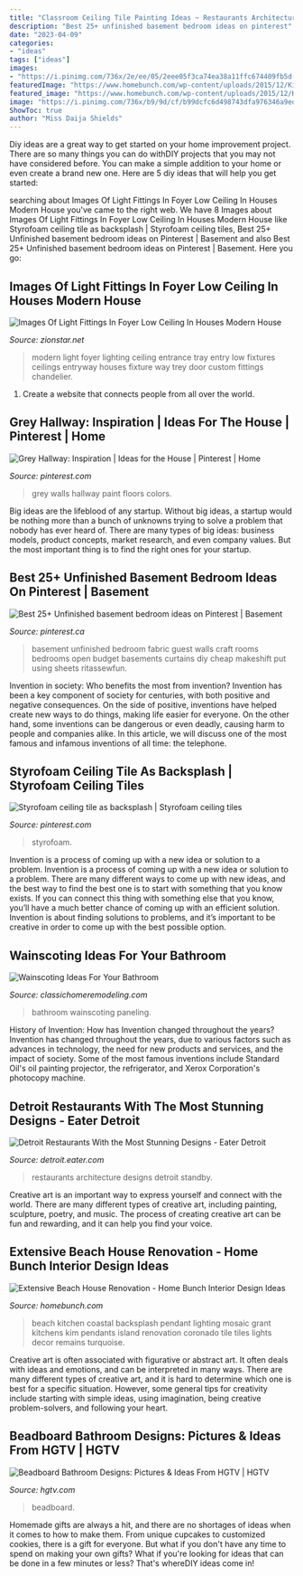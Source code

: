 ```yaml
---
title: "Classroom Ceiling Tile Painting Ideas ~ Restaurants Architecture Designs Detroit Standby"
description: "Best 25+ unfinished basement bedroom ideas on pinterest"
date: "2023-04-09"
categories:
- "ideas"
tags: ["ideas"]
images:
- "https://i.pinimg.com/736x/2e/ee/05/2eee05f3ca74ea38a11ffc674409fb5d--white-walls-grey-floors-paint-colors-with-grey-floors.jpg?b=t"
featuredImage: "https://www.homebunch.com/wp-content/uploads/2015/12/Kitchen-Island-with-Three-Pendants.-Kitchen-Pendants-are-by-Remains-Sorenson-Pendant.-KitchenPendants-Remains-SorensonPendant-Lighting-Kim-Grant-Design-Inc..jpg"
featured_image: "https://www.homebunch.com/wp-content/uploads/2015/12/Kitchen-Island-with-Three-Pendants.-Kitchen-Pendants-are-by-Remains-Sorenson-Pendant.-KitchenPendants-Remains-SorensonPendant-Lighting-Kim-Grant-Design-Inc..jpg"
image: "https://i.pinimg.com/736x/b9/9d/cf/b99dcfc6d498743dfa976346a9ed0408.jpg"
ShowToc: true
author: "Miss Daija Shields"
---
```



Diy ideas are a great way to get started on your home improvement project. There are so many things you can do withDIY projects that you may not have considered before. You can make a simple addition to your home or even create a brand new one. Here are 5 diy ideas that will help you get started:

	

		
searching about Images Of Light Fittings In Foyer Low Ceiling In Houses Modern House you've came to the right web. We have 8 Images about Images Of Light Fittings In Foyer Low Ceiling In Houses Modern House like Styrofoam ceiling tile as backsplash | Styrofoam ceiling tiles, Best 25+ Unfinished basement bedroom ideas on Pinterest | Basement and also Best 25+ Unfinished basement bedroom ideas on Pinterest | Basement. Here you go:
		
    
## Images Of Light Fittings In Foyer Low Ceiling In Houses Modern House

<img loading=lazy src="https://i.pinimg.com/originals/2c/b8/ed/2cb8ed288c10d356e132499de18cfbf8.jpg" onerror="this.onerror=null;this.src='https://tse3.mm.bing.net/th?id=OIP.0D1RueJPU3OO78esPlb_ygHaLG&amp;pid=15.1';" alt="Images Of Light Fittings In Foyer Low Ceiling In Houses Modern House">

_Source: zionstar.net_

>modern light foyer lighting ceiling entrance tray entry low fixtures ceilings entryway houses fixture way trey door custom fittings chandelier. 

	

1. Create a website that connects people from all over the world.

    
## Grey Hallway: Inspiration | Ideas For The House | Pinterest | Home

<img loading=lazy src="https://i.pinimg.com/736x/2e/ee/05/2eee05f3ca74ea38a11ffc674409fb5d--white-walls-grey-floors-paint-colors-with-grey-floors.jpg?b=t" onerror="this.onerror=null;this.src='https://tse4.mm.bing.net/th?id=OIP.TzOQrLY5yMN7InUPrxDuuAAAAA&amp;pid=15.1';" alt="Grey Hallway: Inspiration | Ideas for the House | Pinterest | Home">

_Source: pinterest.com_

>grey walls hallway paint floors colors. 

	

Big ideas are the lifeblood of any startup. Without big ideas, a startup would be nothing more than a bunch of unknowns trying to solve a problem that nobody has ever heard of. There are many types of big ideas: business models, product concepts, market research, and even company values. But the most important thing is to find the right ones for your startup.

    
## Best 25+ Unfinished Basement Bedroom Ideas On Pinterest | Basement

<img loading=lazy src="https://i.pinimg.com/originals/be/5a/4d/be5a4d03fc915e66e6016f038063ebdd.jpg" onerror="this.onerror=null;this.src='https://tse4.mm.bing.net/th?id=OIP.O68SrIOlxNKJNhWE6eB_EwHaFj&amp;pid=15.1';" alt="Best 25+ Unfinished basement bedroom ideas on Pinterest | Basement">

_Source: pinterest.ca_

>basement unfinished bedroom fabric guest walls craft rooms bedrooms open budget basements curtains diy cheap makeshift put using sheets ritassewfun. 

	

Invention in society: Who benefits the most from invention?
Invention has been a key component of society for centuries, with both positive and negative consequences. On the side of positive, inventions have helped create new ways to do things, making life easier for everyone. On the other hand, some inventions can be dangerous or even deadly, causing harm to people and companies alike. In this article, we will discuss one of the most famous and infamous inventions of all time: the telephone.

    
## Styrofoam Ceiling Tile As Backsplash | Styrofoam Ceiling Tiles

<img loading=lazy src="https://i.pinimg.com/736x/b9/9d/cf/b99dcfc6d498743dfa976346a9ed0408.jpg" onerror="this.onerror=null;this.src='https://tse2.mm.bing.net/th?id=OIP.wM2OiKI-ynS4XDr255Am7gHaJ3&amp;pid=15.1';" alt="Styrofoam ceiling tile as backsplash | Styrofoam ceiling tiles">

_Source: pinterest.com_

>styrofoam. 

	

Invention is a process of coming up with a new idea or solution to a problem.
Invention is a process of coming up with a new idea or solution to a problem. There are many different ways to come up with new ideas, and the best way to find the best one is to start with something that you know exists. If you can connect this thing with something else that you know, you’ll have a much better chance of coming up with an efficient solution. Invention is about finding solutions to problems, and it’s important to be creative in order to come up with the best possible option.

    
## Wainscoting Ideas For Your Bathroom

<img loading=lazy src="https://www.classichomeremodeling.com/wp-content/uploads/2016/09/bathroom-paneling-with-wallpaper.jpg" onerror="this.onerror=null;this.src='https://tse4.mm.bing.net/th?id=OIP.qL2kvTlqKMwnVj7Vq2zygQHaKy&amp;pid=15.1';" alt="Wainscoting Ideas For Your Bathroom">

_Source: classichomeremodeling.com_

>bathroom wainscoting paneling. 

	

History of Invention: How has Invention changed throughout the years?
Invention has changed throughout the years, due to various factors such as advances in technology, the need for new products and services, and the impact of society. Some of the most famous inventions include Standard Oil's oil painting projector, the refrigerator, and Xerox Corporation's photocopy machine.

    
## Detroit Restaurants With The Most Stunning Designs - Eater Detroit

<img loading=lazy src="https://cdn.vox-cdn.com/thumbor/f5RlKmaMvl1h_Ez9HL0LommT9r4=/0x0:1000x667/1200x0/filters:focal(0x0:1000x667):no_upscale()/cdn.vox-cdn.com/uploads/chorus_asset/file/6098209/SeldenStandard-111.0.jpg" onerror="this.onerror=null;this.src='https://tse2.mm.bing.net/th?id=OIP.HCkfP4PKYfV0Ba5I7RWu0QHaE8&amp;pid=15.1';" alt="Detroit Restaurants With the Most Stunning Designs - Eater Detroit">

_Source: detroit.eater.com_

>restaurants architecture designs detroit standby. 

	

Creative art is an important way to express yourself and connect with the world. There are many different types of creative art, including painting, sculpture, poetry, and music. The process of creating creative art can be fun and rewarding, and it can help you find your voice.

    
## Extensive Beach House Renovation - Home Bunch Interior Design Ideas

<img loading=lazy src="https://www.homebunch.com/wp-content/uploads/2015/12/Kitchen-Island-with-Three-Pendants.-Kitchen-Pendants-are-by-Remains-Sorenson-Pendant.-KitchenPendants-Remains-SorensonPendant-Lighting-Kim-Grant-Design-Inc..jpg" onerror="this.onerror=null;this.src='https://tse1.mm.bing.net/th?id=OIP.D5u2fws4Yjo9gcaj6fvCNwHaH7&amp;pid=15.1';" alt="Extensive Beach House Renovation - Home Bunch Interior Design Ideas">

_Source: homebunch.com_

>beach kitchen coastal backsplash pendant lighting mosaic grant kitchens kim pendants island renovation coronado tile tiles lights decor remains turquoise. 

	

Creative art is often associated with figurative or abstract art. It often deals with ideas and emotions, and can be interpreted in many ways. There are many different types of creative art, and it is hard to determine which one is best for a specific situation. However, some general tips for creativity include starting with simple ideas, using imagination, being creative problem-solvers, and following your heart.

    
## Beadboard Bathroom Designs: Pictures &amp; Ideas From HGTV | HGTV

<img loading=lazy src="https://hgtvhome.sndimg.com/content/dam/images/hgtv/fullset/2011/6/3/1/HSTAR6_Sponholtz-Beadboard-Bathroom_s3x4.jpg.rend.hgtvcom.616.822.suffix/1400959652455.jpeg" onerror="this.onerror=null;this.src='https://tse4.mm.bing.net/th?id=OIP.4B-oo4YYV1M7B5mDkSyJDgHaJ4&amp;pid=15.1';" alt="Beadboard Bathroom Designs: Pictures &amp; Ideas From HGTV | HGTV">

_Source: hgtv.com_

>beadboard. 

	

Homemade gifts are always a hit, and there are no shortages of ideas when it comes to how to make them. From unique cupcakes to customized cookies, there is a gift for everyone. But what if you don't have any time to spend on making your own gifts? What if you're looking for ideas that can be done in a few minutes or less? That's whereDIY ideas come in!

